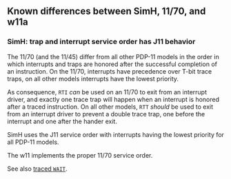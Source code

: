 ## Known differences between SimH, 11/70, and w11a

### SimH: trap and interrupt service order has J11 behavior

The 11/70 (and the 11/45) differ from all other PDP-11 models in the order in
which interrupts and traps are honored after the successful completion of an
instruction. On the 11/70, interrupts have precedence over T-bit trace traps,
on all other models interrupts have the lowest priority.

As consequence, `RTI` _can_ be used on an 11/70 to exit from an interrupt driver,
and exactly one trace trap will happen when an interrupt is honored after
a traced instruction. On all other models, `RTT` _should_ be used to exit from
an interrupt driver to prevent a double trace trap, one before the interrupt
and one after the hander exit.

SimH uses the J11 service order with interrupts having the lowest priority for
all PDP-11 models.

The w11 implements the proper 11/70 service order.

See also [traced `WAIT`](simh_diff_traced-wait.md).

